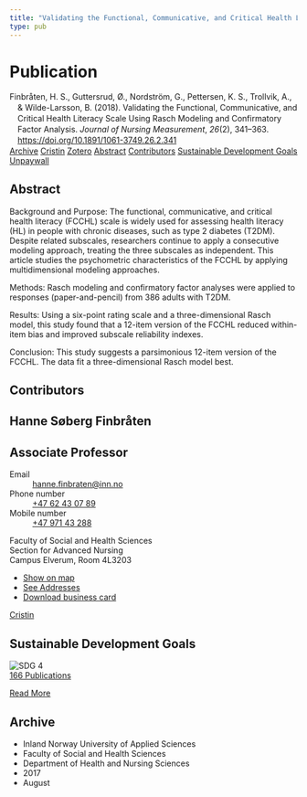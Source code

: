 ```yaml
---
title: "Validating the Functional, Communicative, and Critical Health Literacy Scale Using Rasch Modeling and Confirmatory Factor Analysis"
type: pub
---
```

<h1>Publication</h1>
<article id="csl-bib-container-M3HVTRLS" class="csl-bib-container">
  <div class="csl-bib-body" style="line-height: 1.35; padding-left: 1em; text-indent:-1em;">
  <div class="csl-entry">Finbr&#xE5;ten, H. S., Guttersrud, &#xD8;., Nordstr&#xF6;m, G., Pettersen, K. S., Trollvik, A., &amp; Wilde-Larsson, B. (2018). Validating the Functional, Communicative, and Critical Health Literacy Scale Using Rasch Modeling and Confirmatory Factor Analysis. <i>Journal of Nursing Measurement</i>, <i>26</i>(2), 341&#x2013;363. <a href="https://doi.org/10.1891/1061-3749.26.2.341">https://doi.org/10.1891/1061-3749.26.2.341</a></div>
</div>
  <div class="csl-bib-buttons">
    <a href="#taxonomy-article-M3HVTRLS" class="csl-bib-button">Archive</a>
    <a href="https://app.cristin.no/results/show.jsf?id=1485030" alt="Cristin URL" class="csl-bib-button">Cristin</a>
    <a href="http://zotero.org/groups/5022929/items/M3HVTRLS" alt="Zotero URL" class="csl-bib-button">Zotero</a>
    <a href="#abstract-article-M3HVTRLS" class="csl-bib-button">Abstract</a>
    <a href="#contributors-article-M3HVTRLS" class="csl-bib-button">Contributors</a>
    <a href="#sdg-article-M3HVTRLS" class="csl-bib-button">Sustainable Development Goals</a>
    <a href="https://www.duo.uio.no/bitstream/10852/67105/2/Validating%2bFCCHLJNM_postprint.pdf" class="csl-bib-button">Unpaywall</a>
  </div>
  <div id="csl-bib-meta-container-M3HVTRLS"></div>
</article>
<div id="csl-bib-meta-M3HVTRLS" class="csl-bib-meta">
  <article id="abstract-article-M3HVTRLS" class="abstract-article">
    <h1>Abstract</h1>
    Background and Purpose: 
The functional, communicative, and critical health literacy (FCCHL) scale is widely used for assessing health literacy (HL) in people with chronic diseases, such as type 2 diabetes (T2DM). Despite related subscales, researchers continue to apply a consecutive modeling approach, treating the three subscales as independent. This article studies the psychometric characteristics of the FCCHL by applying multidimensional modeling approaches. 
 
Methods: 
Rasch modeling and confirmatory factor analyses were applied to responses (paper-and-pencil) from 386 adults with T2DM. 
 
Results: 
Using a six-point rating scale and a three-dimensional Rasch model, this study found that a 12-item version of the FCCHL reduced within-item bias and improved subscale reliability indexes. 
 
Conclusion: 
This study suggests a parsimonious 12-item version of the FCCHL. The data fit a three-dimensional Rasch model best.
  </article>
  <article id="contributors-article-M3HVTRLS" class="contributors-article">
    <h1>Contributors</h1>
    <div class="personas">
<div class="vrtx-hinn-person-card">
<div class="photo">
<i class="lar la-user-circle missing-person"></i>
</div>
<div class="info">
<hgroup><h1>Hanne Søberg Finbråten</h1>
<h2>Associate Professor</h2>
</hgroup><dl>
<dt>Email</dt>
<dd>
<a href="mailto:hanne.finbraten@inn.no">hanne.finbraten@inn.no</a>
</dd>
<dt>Phone number</dt>
<dd><a href="tel:+4762430789">
+47 62 43 07 89
</a></dd>
<dt>Mobile number</dt>
<dd><a href="tel:+4797143288">
+47 971 43 288
</a></dd>
</dl>
<p>
Faculty of Social and Health Sciences<br>
Section for Advanced Nursing<br>
Campus Elverum,
Room 4L3203
</p>
<ul class="vrtx-hinn-links">
<li><a href="https://www.google.com/maps?q=60.88177,11.53669">Show on map</a></li>
<li><a href="https://www.inn.no/english/find-an-employee/hanne-finbraten.html#vrtx-hinn-addresses">See Addresses</a></li>
<li><a href="https://www.inn.no/english/find-an-employee/hanne-finbraten.html?vrtx=vcf">Download business card</a></li>
</ul>
</div>
</div>
<a href="https://app.cristin.no/persons/show.jsf?id=328418" alt="Cristin URL" class="personas-cristin">Cristin</a>
</div>
  </article>
  <article id="sdg-article-M3HVTRLS" class="sdg-article">
    <h1>Sustainable Development Goals</h1>
    <div class="sdg-container"><div id="sdg4" class="sdg">
<img src="{{< params subfolder >}}images/sdg/sdg04_en.png" class="image" alt="SDG 4">
<div class="sdg-overlay">
<a href="{{< params subfolder >}}en/archive/?sdg=4#archive" class="sdg-publication-count"><span>166</span> Publications</a>
<p><a href="https://sdgs.un.org/goals/goal4" class="sdg-read-more">Read More</a></p>
</div>
</div></div>
  </article>
  <article id="taxonomy-article-M3HVTRLS" class="taxonomy-article">
    <h1>Archive</h1>
    <ul>
      <li>Inland Norway University of Applied Sciences</li>
      <li>Faculty of Social and Health Sciences</li>
      <li>Department of Health and Nursing Sciences</li>
      <li>2017</li>
      <li>August</li>
    </ul>
  </article>
</div>
